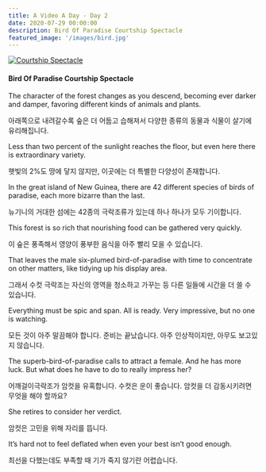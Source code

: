 ```yaml
---
title: A Video A Day - Day 2
date: 2020-07-29 00:00:00
description: Bird Of Paradise Courtship Spectacle
featured_image: '/images/bird.jpg'
---
```


[![Courtship Spectacle](http://img.youtube.com/vi/nWfyw51DQfU/.jpg)](http://www.youtube.com/watch?v=nWfyw51DQfU)

#### Bird Of Paradise Courtship Spectacle

The character of the forest changes as you descend, becoming ever darker and damper, favoring different kinds of animals and plants.

아래쪽으로 내려갈수록 숲은 더 어둡고 습해져서 다양한 종류의 동물과 식물이 살기에 유리해집니다.

Less than two percent of the sunlight reaches the floor, but even here there is extraordinary variety.

햇빛의 2%도 땅에 닿지 않지만, 이곳에는 더 특별한 다양성이 존재합니다.

In the great island of New Guinea, there are 42 different species of birds of paradise, each more bizarre than the last.

뉴기니의 거대한 섬에는 42종의 극락조류가 있는데 하나 하나가 모두 기이합니다.

This forest is so rich that nourishing food can be gathered very quickly.

이 숲은 풍족해서 영양이 풍부한 음식을 아주 빨리 모을 수 있습니다.

That leaves the male six-plumed bird-of-paradise with time to concentrate on other matters, like tidying up his display area.

그래서 수컷 극락조는 자신의 영역을 청소하고 가꾸는 등 다른 일들에 시간을 더 쓸 수 있습니다.

Everything must be spic and span. All is ready. Very impressive, but no one is watching.

모든 것이 아주 말끔해야 합니다. 준비는 끝났습니다. 아주 인상적이지만, 아무도 보고있지 않습니다.

The superb-bird-of-paradise calls to attract a female. And he has more luck. But what does he have to do to really impress her?

어깨걸이극락조가 암컷을 유혹합니다. 수컷은 운이 좋습니다. 암컷을 더 감동시키려면 무엇을 해야 할까요?

She retires to consider her verdict.

암컷은 고민을 위해 자리를 뜹니다.

It’s hard not to feel deflated when even your best isn’t good enough.

최선을 다했는데도 부족할 때 기가 죽지 않기란 어렵습니다.